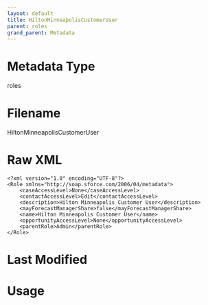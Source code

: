 ```yaml
---
layout: default
title: HiltonMinneapolisCustomerUser
parent: roles
grand_parent: Metadata
---
```

# Metadata Type
roles


# Filename 
HiltonMinneapolisCustomerUser


# Raw XML
```
<?xml version="1.0" encoding="UTF-8"?>
<Role xmlns="http://soap.sforce.com/2006/04/metadata">
    <caseAccessLevel>None</caseAccessLevel>
    <contactAccessLevel>Edit</contactAccessLevel>
    <description>Hilton Minneapolis Customer User</description>
    <mayForecastManagerShare>false</mayForecastManagerShare>
    <name>Hilton Minneapolis Customer User</name>
    <opportunityAccessLevel>None</opportunityAccessLevel>
    <parentRole>Admin</parentRole>
</Role>
```


# Last Modified


# Usage
